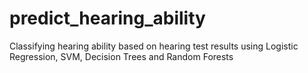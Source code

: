 # predict_hearing_ability
Classifying hearing ability based on hearing test results using Logistic Regression, SVM, Decision Trees and Random Forests

